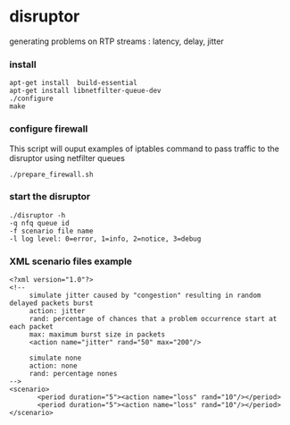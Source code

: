 # disruptor
 generating problems on RTP streams : latency, delay, jitter
 
### install
 ```
 apt-get install  build-essential
 apt-get install libnetfilter-queue-dev
 ./configure
 make
 ```
### configure firewall
 This script will ouput examples of iptables command to pass traffic to the disruptor using netfilter queues
 ```
 ./prepare_firewall.sh
 ```
### start the disruptor
```
./disruptor -h
-q nfq queue id
-f scenario file name
-l log level: 0=error, 1=info, 2=notice, 3=debug
```
### XML scenario files example
```
<?xml version="1.0"?>
<!--
     simulate jitter caused by "congestion" resulting in random delayed packets burst
     action: jitter
     rand: percentage of chances that a problem occurrence start at each packet
     max: maximum burst size in packets
     <action name="jitter" rand="50" max="200"/>

     simulate none
     action: none
     rand: percentage nones
-->
<scenario>
       <period duration="5"><action name="loss" rand="10"/></period>
       <period duration="5"><action name="loss" rand="10"/></period>
</scenario>
```
